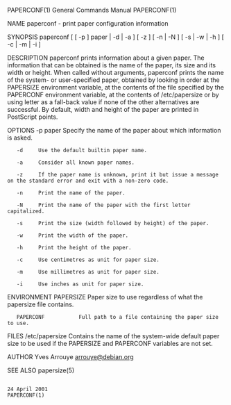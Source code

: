 PAPERCONF(1)                                                                            General Commands Manual                                                                           PAPERCONF(1)

NAME
       paperconf - print paper configuration information

SYNOPSIS
       paperconf [ [ -p ] paper | -d | -a ] [ -z ] [ -n | -N ] [ -s | -w | -h ] [ -c | -m | -i ]

DESCRIPTION
       paperconf  prints  information about a given paper.  The information that can be obtained is the name of the paper, its size and its width or height.  When called without arguments, paperconf
       prints the name of the system- or user-specified paper, obtained by looking in order at the PAPERSIZE environment variable, at the contents of the file specified by the PAPERCONF  environment
       variable, at the contents of /etc/papersize or by using letter as a fall-back value if none of the other alternatives are successful.  By default, width and height of the paper are printed in
       PostScript points.

OPTIONS
       -p paper
              Specify the name of the paper about which information is asked.

       -d     Use the default builtin paper name.

       -a     Consider all known paper names.

       -z     If the paper name is unknown, print it but issue a message on the standard error and exit with a non-zero code.

       -n     Print the name of the paper.

       -N     Print the name of the paper with the first letter capitalized.

       -s     Print the size (width followed by height) of the paper.

       -w     Print the width of the paper.

       -h     Print the height of the paper.

       -c     Use centimetres as unit for paper size.

       -m     Use millimetres as unit for paper size.

       -i     Use inches as unit for paper size.

ENVIRONMENT
       PAPERSIZE           Paper size to use regardless of what the papersize file contains.

       PAPERCONF           Full path to a file containing the paper size to use.

FILES
       /etc/papersize      Contains the name of the system-wide default paper size to be used if the PAPERSIZE and PAPERCONF variables are not set.

AUTHOR
       Yves Arrouye <arrouye@debian.org>

SEE ALSO
       papersize(5)

                                                                                             24 April 2001                                                                                PAPERCONF(1)
